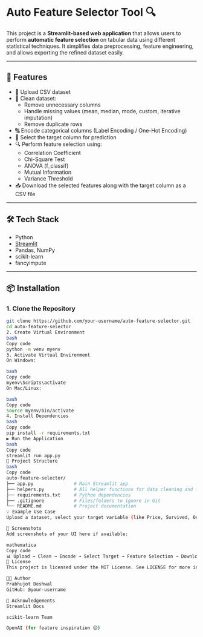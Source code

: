# Auto Feature Selector Tool 🔍

This project is a **Streamlit-based web application** that allows users to perform **automatic feature selection** on tabular data using different statistical techniques. It simplifies data preprocessing, feature engineering, and allows exporting the refined dataset easily.

---

## 🚀 Features

- 📁 Upload CSV dataset
- 🧹 Clean dataset:
  - Remove unnecessary columns
  - Handle missing values (mean, median, mode, custom, iterative imputation)
  - Remove duplicate rows
- 🔠 Encode categorical columns (Label Encoding / One-Hot Encoding)
- 🎯 Select the target column for prediction
- 🔍 Perform feature selection using:
  - Correlation Coefficient
  - Chi-Square Test
  - ANOVA (f_classif)
  - Mutual Information
  - Variance Threshold
- 📥 Download the selected features along with the target column as a CSV file

---

## 🛠 Tech Stack

- Python
- [Streamlit](https://streamlit.io/)
- Pandas, NumPy
- scikit-learn
- fancyimpute

---

## 📦 Installation

### 1. Clone the Repository

```bash
git clone https://github.com/your-username/auto-feature-selector.git
cd auto-feature-selector
2. Create Virtual Environment
bash
Copy code
python -m venv myenv
3. Activate Virtual Environment
On Windows:

bash
Copy code
myenv\Scripts\activate
On Mac/Linux:

bash
Copy code
source myenv/bin/activate
4. Install Dependencies
bash
Copy code
pip install -r requirements.txt
▶️ Run the Application
bash
Copy code
streamlit run app.py
📁 Project Structure
bash
Copy code
auto-feature-selector/
├── app.py               # Main Streamlit app
├── helpers.py           # All helper functions for data cleaning and feature selection
├── requirements.txt     # Python dependencies
├── .gitignore           # Files/folders to ignore in Git
└── README.md            # Project documentation
💡 Example Use Case
Upload a dataset, select your target variable (like Price, Survived, Outcome, etc.), choose a feature selection method (e.g., ANOVA), and get a filtered dataset with the most important features. Perfect for ML preprocessing!

📸 Screenshots
Add screenshots of your UI here if available:

mathematica
Copy code
📊 Upload → Clean → Encode → Select Target → Feature Selection → Download!
📄 License
This project is licensed under the MIT License. See LICENSE for more information.

👨‍💻 Author
Prabhujot Deshwal
GitHub: @your-username

🙏 Acknowledgements
Streamlit Docs

scikit-learn Team

OpenAI (for feature inspiration 😉)
